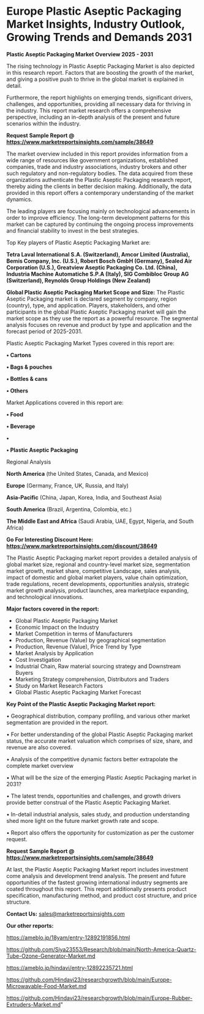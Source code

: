 # Europe Plastic Aseptic Packaging Market Insights, Industry Outlook, Growing Trends and Demands 2031

<Strong> Plastic Aseptic Packaging Market Overview 2025 - 2031</strong>

The rising technology in Plastic Aseptic Packaging Market is also depicted in this research report. Factors that are boosting the growth of the market, and giving a positive push to thrive in the global market is explained in detail.

Furthermore, the report highlights on emerging trends, significant drivers, challenges, and opportunities, providing all necessary data for thriving in the industry. This report market research offers a comprehensive perspective, including an in-depth analysis of the present and future scenarios within the industry.

<strong>Request Sample Report @ <a href=https://www.marketreportsinsights.com/sample/38649>https://www.marketreportsinsights.com/sample/38649</a></strong>

The market overview included in this report provides information from a wide range of resources like government organizations, established companies, trade and industry associations, industry brokers and other such regulatory and non-regulatory bodies. The data acquired from these organizations authenticate the Plastic Aseptic Packaging research report, thereby aiding the clients in better decision making. Additionally, the data provided in this report offers a contemporary understanding of the market dynamics.

The leading players are focusing mainly on technological advancements in order to improve efficiency. The long-term development patterns for this market can be captured by continuing the ongoing process improvements and financial stability to invest in the best strategies.

Top Key players of Plastic Aseptic Packaging Market are:

<strong>Tetra Laval International S.A. (Switzerland), Amcor Limited (Australia), Bemis Company, Inc. (U.S.), Robert Bosch GmbH (Germany), Sealed Air Corporation (U.S.), Greatview Aseptic Packaging Co. Ltd. (China), Industria Machine Automatiche S.P.A (Italy), SIG Combibloc Group AG (Switzerland), Reynolds Group Holdings (New Zealand)</strong>

<strong><b>Global Plastic Aseptic Packaging Market Scope and Size:</b></strong>
The Plastic Aseptic Packaging market is declared segment by company, region (country), type, and application. Players, stakeholders, and other participants in the global Plastic Aseptic Packaging market will gain the market scope as they use the report as a powerful resource. The segmental analysis focuses on revenue and product by type and application and the forecast period of 2025-2031.

Plastic Aseptic Packaging Market Types covered in this report are:

<strong>•  Cartons

•  Bags & pouches

•  Bottles & cans

•  Others</strong>

Market Applications covered in this report are:

<strong>•  Food

•  Beverage

•  

•  Plastic Aseptic Packaging</strong> 

Regional Analysis

<strong>North America</strong> (the United States, Canada, and Mexico)

<strong>Europe</strong> (Germany, France, UK, Russia, and Italy)

<strong>Asia-Pacific</strong> (China, Japan, Korea, India, and Southeast Asia)

<strong>South America</strong> (Brazil, Argentina, Colombia, etc.)

<strong>The Middle East and Africa</strong> (Saudi Arabia, UAE, Egypt, Nigeria, and South Africa)

<strong>Go For Interesting Discount Here: <a href=https://www.marketreportsinsights.com/discount/38649>https://www.marketreportsinsights.com/discount/38649</a></strong>

The Plastic Aseptic Packaging market report provides a detailed analysis of global market size, regional and country-level market size, segmentation market growth, market share, competitive Landscape, sales analysis, impact of domestic and global market players, value chain optimization, trade regulations, recent developments, opportunities analysis, strategic market growth analysis, product launches, area marketplace expanding, and technological innovations.

<strong><b>Major factors covered in the report:</b></strong>
<ul>
  <li>Global Plastic Aseptic Packaging Market </li>
  <li>Economic Impact on the Industry</li>
  <li>Market Competition in terms of Manufacturers</li>
  <li>Production, Revenue (Value) by geographical segmentation</li>
  <li>Production, Revenue (Value), Price Trend by Type</li>
  <li>Market Analysis by Application</li>
  <li>Cost Investigation</li>
  <li>Industrial Chain, Raw material sourcing strategy and Downstream Buyers</li>
  <li>Marketing Strategy comprehension, Distributors and Traders</li>
  <li>Study on Market Research Factors</li>
  <li>Global Plastic Aseptic Packaging Market Forecast</li>
</ul>

<strong><b>Key Point of the Plastic Aseptic Packaging Market report:</b></strong>

• Geographical distribution, company profiling, and various other market segmentation are provided in the report.

• For better understanding of the global Plastic Aseptic Packaging market status, the accurate market valuation which comprises of size, share, and revenue are also covered.

• Analysis of the competitive dynamic factors better extrapolate the complete market overview

• What will be the size of the emerging Plastic Aseptic Packaging market in 2031?

• The latest trends, opportunities and challenges, and growth drivers provide better construal of the Plastic Aseptic Packaging Market.

• In-detail industrial analysis, sales study, and production understanding shed more light on the future market growth rate and scope.

• Report also offers the opportunity for customization as per the customer request.

<strong>Request Sample Report @ <a href=https://www.marketreportsinsights.com/sample/38649>https://www.marketreportsinsights.com/sample/38649</a></strong>

At last, the Plastic Aseptic Packaging Market report includes investment come analysis and development trend analysis. The present and future opportunities of the fastest growing international industry segments are coated throughout this report. This report additionally presents product specification, manufacturing method, and product cost structure, and price structure.

<strong>Contact Us:</strong>
sales@marketreportsinsights.com

<strong>Our other reports:</strong>

<a href=https://ameblo.jp/18yam/entry-12892191856.html>https://ameblo.jp/18yam/entry-12892191856.html</a>

<a href=https://github.com/Siya23553/Research/blob/main/North-America-Quartz-Tube-Ozone-Generator-Market.md>https://github.com/Siya23553/Research/blob/main/North-America-Quartz-Tube-Ozone-Generator-Market.md</a>

<a href=https://ameblo.jp/hindavi/entry-12892235721.html>https://ameblo.jp/hindavi/entry-12892235721.html</a>

<a href=https://github.com/Hindavi23/researchgrowth/blob/main/Europe-Microwavable-Food-Market.md>https://github.com/Hindavi23/researchgrowth/blob/main/Europe-Microwavable-Food-Market.md</a>

<a href=https://github.com/Hindavi23/researchgrowth/blob/main/Europe-Rubber-Extruders-Market.md>https://github.com/Hindavi23/researchgrowth/blob/main/Europe-Rubber-Extruders-Market.md</a>"

